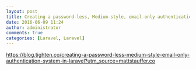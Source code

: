```yaml
---
layout: post
title: Creating a password-less, Medium-style, email-only authentication system in Laravel
date: 2016-06-09 11:24
author: administrator
comments: true
categories: [Laravel, Laravel]
---
```

<a href="https://blog.tighten.co/creating-a-password-less-medium-style-email-only-authentication-system-in-laravel?utm_source=mattstauffer.co">https://blog.tighten.co/creating-a-password-less-medium-style-email-only-authentication-system-in-laravel?utm_source=mattstauffer.co</a>
